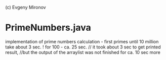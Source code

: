 
(c) Evgeny Mironov



# PrimeNumbers.java
implementation of prime numbers calculation - first primes until 10 million take about 3 sec. ! for 100 - ca. 25 sec.
// it took about 3 sec to get printed result,
	//but the output of the arraylist was not finished for ca. 10 sec more
